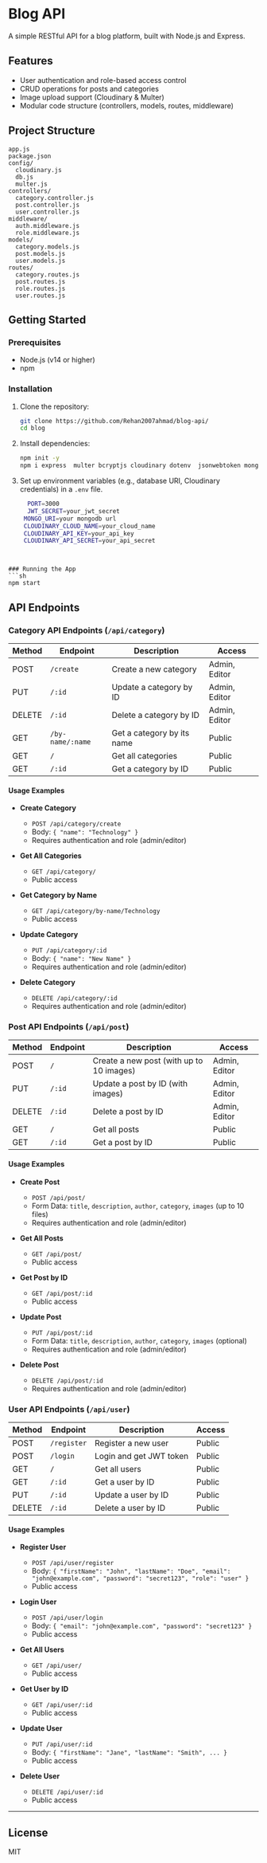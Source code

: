 # Blog API

A simple RESTful API for a blog platform, built with Node.js and Express.

## Features
- User authentication and role-based access control
- CRUD operations for posts and categories
- Image upload support (Cloudinary & Multer)
- Modular code structure (controllers, models, routes, middleware)

## Project Structure
```
app.js
package.json
config/
  cloudinary.js
  db.js
  multer.js
controllers/
  category.controller.js
  post.controller.js
  user.controller.js
middleware/
  auth.middleware.js
  role.middleware.js
models/
  category.models.js
  post.models.js
  user.models.js
routes/
  category.routes.js
  post.routes.js
  role.routes.js
  user.routes.js
```

## Getting Started

### Prerequisites
- Node.js (v14 or higher)
- npm

### Installation
1. Clone the repository:
   ```sh
   git clone https://github.com/Rehan2007ahmad/blog-api/
   cd blog
   ```
2. Install dependencies:
   ```sh
   npm init -y
   npm i express  multer bcryptjs cloudinary dotenv  jsonwebtoken mongoose multer-storage-cloudinary
   ```
3. Set up environment variables (e.g., database URI, Cloudinary credentials) in a `.env` file.
   ```sh
     PORT=3000
     JWT_SECRET=your_jwt_secret
    MONGO_URI=your mongodb url
    CLOUDINARY_CLOUD_NAME=your_cloud_name
    CLOUDINARY_API_KEY=your_api_key
    CLOUDINARY_API_SECRET=your_api_secret
  ```


### Running the App
```sh
npm start
```

## API Endpoints

### Category API Endpoints (`/api/category`)

| Method | Endpoint              | Description                                                      | Access                |
|--------|----------------------|------------------------------------------------------------------|-----------------------|
| POST   | `/create`            | Create a new category                                            | Admin, Editor         |
| PUT    | `/:id`               | Update a category by ID                                          | Admin, Editor         |
| DELETE | `/:id`               | Delete a category by ID                                          | Admin, Editor         |
| GET    | `/by-name/:name`     | Get a category by its name                                       | Public                |
| GET    | `/`                  | Get all categories                                               | Public                |
| GET    | `/:id`               | Get a category by ID                                             | Public                |

#### Usage Examples

- **Create Category**
  - `POST /api/category/create`
  - Body: `{ "name": "Technology" }`
  - Requires authentication and role (admin/editor)

- **Get All Categories**
  - `GET /api/category/`
  - Public access

- **Get Category by Name**
  - `GET /api/category/by-name/Technology`
  - Public access

- **Update Category**
  - `PUT /api/category/:id`
  - Body: `{ "name": "New Name" }`
  - Requires authentication and role (admin/editor)

- **Delete Category**
  - `DELETE /api/category/:id`
  - Requires authentication and role (admin/editor)


### Post API Endpoints (`/api/post`)

| Method | Endpoint      | Description                                 | Access         |
|--------|--------------|---------------------------------------------|---------------|
| POST   | `/`          | Create a new post (with up to 10 images)    | Admin, Editor |
| PUT    | `/:id`       | Update a post by ID (with images)           | Admin, Editor |
| DELETE | `/:id`       | Delete a post by ID                         | Admin, Editor |
| GET    | `/`          | Get all posts                               | Public        |
| GET    | `/:id`       | Get a post by ID                            | Public        |

#### Usage Examples

- **Create Post**
  - `POST /api/post/`
  - Form Data: `title`, `description`, `author`, `category`, `images` (up to 10 files)
  - Requires authentication and role (admin/editor)

- **Get All Posts**
  - `GET /api/post/`
  - Public access

- **Get Post by ID**
  - `GET /api/post/:id`
  - Public access

- **Update Post**
  - `PUT /api/post/:id`
  - Form Data: `title`, `description`, `author`, `category`, `images` (optional)
  - Requires authentication and role (admin/editor)

- **Delete Post**
  - `DELETE /api/post/:id`
  - Requires authentication and role (admin/editor)


### User API Endpoints (`/api/user`)

| Method | Endpoint         | Description                        | Access  |
|--------|------------------|------------------------------------|---------|
| POST   | `/register`      | Register a new user                | Public  |
| POST   | `/login`         | Login and get JWT token            | Public  |
| GET    | `/`              | Get all users                      | Public  |
| GET    | `/:id`           | Get a user by ID                   | Public  |
| PUT    | `/:id`           | Update a user by ID                | Public  |
| DELETE | `/:id`           | Delete a user by ID                | Public  |

#### Usage Examples

- **Register User**
  - `POST /api/user/register`
  - Body: `{ "firstName": "John", "lastName": "Doe", "email": "john@example.com", "password": "secret123", "role": "user" }`
  - Public access

- **Login User**
  - `POST /api/user/login`
  - Body: `{ "email": "john@example.com", "password": "secret123" }`
  - Public access

- **Get All Users**
  - `GET /api/user/`
  - Public access

- **Get User by ID**
  - `GET /api/user/:id`
  - Public access

- **Update User**
  - `PUT /api/user/:id`
  - Body: `{ "firstName": "Jane", "lastName": "Smith", ... }`
  - Public access

- **Delete User**
  - `DELETE /api/user/:id`
  - Public access

---


## License
MIT
